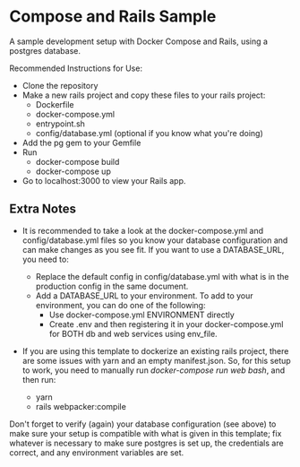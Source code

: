 # Compose and Rails Sample

A sample development setup with Docker Compose and Rails, using a postgres database.

Recommended Instructions for Use:
* Clone the repository
* Make a new rails project and copy these files to your rails project: 
  * Dockerfile
  * docker-compose.yml 
  * entrypoint.sh
  * config/database.yml (optional if you know what you're doing)
* Add the pg gem to your Gemfile
* Run 
  * docker-compose build
  * docker-compose up
* Go to localhost:3000 to view your Rails app.

## Extra Notes 

* It is recommended to take a look at the docker-compose.yml and config/database.yml files so you know your database configuration and can make changes as you see fit. If you want to use a DATABASE_URL, you need to:
  * Replace the default config in config/database.yml with what is in the production config in the same document. 
  * Add a DATABASE_URL to your environment. To add to your environment, you can do one of the following:
    * Use docker-compose.yml ENVIRONMENT directly
    * Create .env and then registering it in your docker-compose.yml for BOTH db and web services using env_file.

* If you are using this template to dockerize an existing rails project, there are some issues with yarn and an empty manifest.json. So, for this setup to work, you need to manually run *docker-compose run web bash*, and then run:
  * yarn
  * rails webpacker:compile

Don't forget to verify (again) your database configuration (see above) to make sure your setup is compatible with what is given in this template; fix whatever is necessary to make sure postgres is set up, the credentials are correct, and any environment variables are set.
  
   
